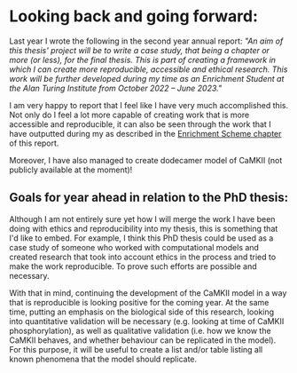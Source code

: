 # Looking back and going forward:

Last year I wrote the following in the second year annual report: *"An aim of this thesis' project will be to write a case study, that being a chapter or more (or less), for the final thesis. This is part of creating a framework in which I can create more reproducible, accessible and ethical research. This work will be further developed during my time as an Enrichment Student at the Alan Turing Institute from October 2022 – June 2023."*

I am very happy to report that I feel like I have very much accomplished this. Not only do I feel a lot more capable of creating work that is more accessible and reproducible, it can also be seen through the work that I have outputted during my as described in the [Enrichment Scheme chapter](./20-enrichment.md) of this report.

Moreover, I have also managed to create dodecamer model of CaMKII (not publicly available at the moment)! 

## Goals for year ahead in relation to the PhD thesis:

Although I am not entirely sure yet how I will merge the work I have been doing with ethics and reproducibility into my thesis, this is something that I'd like to embed. For example, I think this PhD thesis could be used as a case study of someone who worked with computational models and created research that took into account ethics in the process and tried to make the work reproducible. To prove such efforts are possible and necessary. 

With that in mind, continuing the development of the CaMKII model in a way that is reproducible is looking positive for the coming year. At the same time, putting an emphasis on the biological side of this research, looking into quantitative validation will be necessary (e.g. looking at time of CaMKII phosphorylation), as well as qualitative validation (i.e. how we know the CaMKII behaves, and whether behaviour can be replicated in the model). For this purpose, it will be useful to create a list and/or table listing all known phenomena that the model should replicate. 
